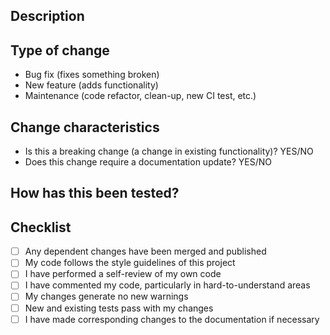 <!-- PLEASE READ -->
<!-- Any PRs not following this template will be closed -->
<!--
    Please use a short (<60 char), descriptive title above.
    It should complete the sentence "If merged, this PR will _____".
    Capitalize the first word and do not end with a period.

    PRs should meet these guidelines:
    - Each PR should address ONE topic and have an associated issue.
    - No hard-coded paths or personal directories.
    - No temporary or backup files should be committed (including logs).
    - Any code that you disabled by being commented out should be removed or reenabled.

    Note that these HTML comments don't show up, so needn't be deleted.
-->
## Description
<!-- This description will become the commit message for the PR-->
<!-- Please use this format for your description:

  Describe your changes. Focus on the *what* and *why*. The *how* will be evident from the changes.
  In particular, be sure to note any interface changes, such as command line syntax, that will need to be communicated to users.

  At the end of your description, please be sure to add the issue this PR solves using the word "Resolves".
  If there are any issues that are related but not yet resolved (including in other repos), you may use "Refs".

  Resolves #1234
  Refs #4321
  Refs NOAA-EMC/repo#5678
-->

## Type of change
<!-- Delete all except one -->
- Bug fix (fixes something broken)
- New feature (adds functionality)
- Maintenance (code refactor, clean-up, new CI test, etc.)

## Change characteristics
- Is this a breaking change (a change in existing functionality)? YES/NO
- Does this change require a documentation update? YES/NO

## How has this been tested?
<!-- Please list any test you conducted, including the machine.

Example:
- Clone and build on WCOSS
- Cycled test on Orion
- Forecast-only on Hera
-->

## Checklist
- [ ] Any dependent changes have been merged and published
- [ ] My code follows the style guidelines of this project
- [ ] I have performed a self-review of my own code
- [ ] I have commented my code, particularly in hard-to-understand areas
- [ ] My changes generate no new warnings
- [ ] New and existing tests pass with my changes
- [ ] I have made corresponding changes to the documentation if necessary
